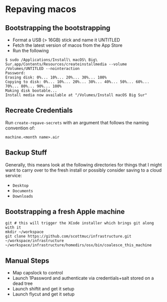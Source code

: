 # Repaving macos

## Bootstrapping the bootstrapping

* Format a USB (> 16GB) stick and name it UNTITLED
* Fetch the latest version of macos from the App Store
* Run the following

```
$ sudo /Applications/Install\ macOS\ Big\ Sur.app/Contents/Resources/createinstallmedia --volume /Volumes/UNTITLED --nointeraction
Password:
Erasing disk: 0%... 10%... 20%... 30%... 100%
Copying to disk: 0%... 10%... 20%... 30%... 40%... 50%... 60%... 70%... 80%... 90%... 100%
Making disk bootable...
Install media now available at "/Volumes/Install macOS Big Sur"
```

## Recreate Credentials

Run `create-repave-secrets` with an argument that follows the naming convention of:

`machine.<month name>.air`

## Backup Stuff

Generally, this means look at the following directories for things that I might want to carry over to the fresh
install or possibly consider saving to a cloud service:

* `Desktop`
* `Documents`
* `Downloads`

## Bootstrapping a fresh Apple machine


```
git # this will trigger the XCode installer which brings git along with it
mkdir ~/workspace
git clone https://github.com/scottmuc/infrastructure.git ~/workspace/infrastructure
~/workspace/infrastructure/homedirs/osx/bin/coalesce_this_machine
```

## Manual Steps

* Map capslock to control
* Launch 1Password and authenticate via credentials+salt stored on a dead tree
* Launch shiftit and get it setup
* Launch flycut and get it setup

